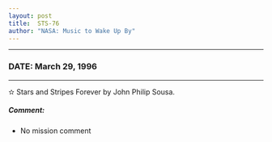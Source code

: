 ```yaml
---
layout: post
title:  STS-76
author: "NASA: Music to Wake Up By"
---
```


----
### DATE: March 29, 1996
----
✫ Stars and Stripes Forever by John Philip Sousa.

##### Comment:
* No mission comment
